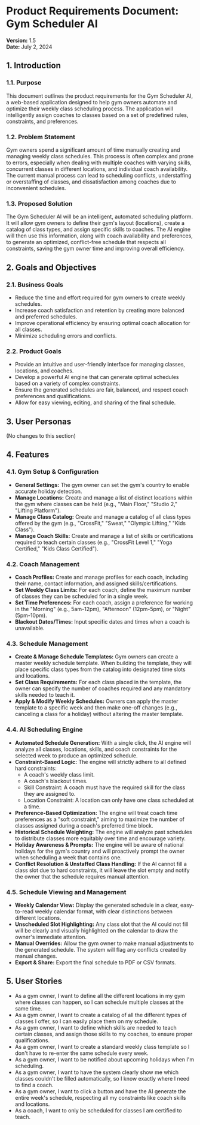 # Product Requirements Document: Gym Scheduler AI

**Version:** 1.5  
**Date:** July 2, 2024

## 1. Introduction

### 1.1. Purpose

This document outlines the product requirements for the Gym Scheduler AI, a web-based application designed to help gym owners automate and optimize their weekly class scheduling process. The application will intelligently assign coaches to classes based on a set of predefined rules, constraints, and preferences.

### 1.2. Problem Statement

Gym owners spend a significant amount of time manually creating and managing weekly class schedules. This process is often complex and prone to errors, especially when dealing with multiple coaches with varying skills, concurrent classes in different locations, and individual coach availability. The current manual process can lead to scheduling conflicts, understaffing or overstaffing of classes, and dissatisfaction among coaches due to inconvenient schedules.

### 1.3. Proposed Solution

The Gym Scheduler AI will be an intelligent, automated scheduling platform. It will allow gym owners to define their gym's layout (locations), create a catalog of class types, and assign specific skills to coaches. The AI engine will then use this information, along with coach availability and preferences, to generate an optimized, conflict-free schedule that respects all constraints, saving the gym owner time and improving overall efficiency.

## 2. Goals and Objectives

### 2.1. Business Goals

- Reduce the time and effort required for gym owners to create weekly schedules.
- Increase coach satisfaction and retention by creating more balanced and preferred schedules.
- Improve operational efficiency by ensuring optimal coach allocation for all classes.
- Minimize scheduling errors and conflicts.

### 2.2. Product Goals

- Provide an intuitive and user-friendly interface for managing classes, locations, and coaches.
- Develop a powerful AI engine that can generate optimal schedules based on a variety of complex constraints.
- Ensure the generated schedules are fair, balanced, and respect coach preferences and qualifications.
- Allow for easy viewing, editing, and sharing of the final schedule.

## 3. User Personas

(No changes to this section)

## 4. Features

### 4.1. Gym Setup & Configuration

- **General Settings:** The gym owner can set the gym's country to enable accurate holiday detection.
- **Manage Locations:** Create and manage a list of distinct locations within the gym where classes can be held (e.g., "Main Floor," "Studio 2," "Lifting Platform").
- **Manage Class Catalog:** Create and manage a catalog of all class types offered by the gym (e.g., "CrossFit," "Sweat," "Olympic Lifting," "Kids Class").
- **Manage Coach Skills:** Create and manage a list of skills or certifications required to teach certain classes (e.g., "CrossFit Level 1," "Yoga Certified," "Kids Class Certified").

### 4.2. Coach Management

- **Coach Profiles:** Create and manage profiles for each coach, including their name, contact information, and assigned skills/certifications.
- **Set Weekly Class Limits:** For each coach, define the maximum number of classes they can be scheduled for in a single week.
- **Set Time Preferences:** For each coach, assign a preference for working in the "Morning" (e.g., 5am-12pm), "Afternoon" (12pm-5pm), or "Night" (5pm-10pm).
- **Blackout Dates/Times:** Input specific dates and times when a coach is unavailable.

### 4.3. Schedule Management

- **Create & Manage Schedule Templates:** Gym owners can create a master weekly schedule template. When building the template, they will place specific class types from the catalog into designated time slots and locations.
- **Set Class Requirements:** For each class placed in the template, the owner can specify the number of coaches required and any mandatory skills needed to teach it.
- **Apply & Modify Weekly Schedules:** Owners can apply the master template to a specific week and then make one-off changes (e.g., canceling a class for a holiday) without altering the master template.

### 4.4. AI Scheduling Engine

- **Automated Schedule Generation:** With a single click, the AI engine will analyze all classes, locations, skills, and coach constraints for the selected week to produce an optimized schedule.
- **Constraint-Based Logic:** The engine will strictly adhere to all defined hard constraints:
  - A coach's weekly class limit.
  - A coach's blackout times.
  - Skill Constraint: A coach must have the required skill for the class they are assigned to.
  - Location Constraint: A location can only have one class scheduled at a time.
- **Preference-Based Optimization:** The engine will treat coach time preferences as a "soft constraint," aiming to maximize the number of classes assigned during a coach's preferred time block.
- **Historical Schedule Weighting:** The engine will analyze past schedules to distribute classes more equitably over time and encourage variety.
- **Holiday Awareness & Prompts:** The engine will be aware of national holidays for the gym's country and will proactively prompt the owner when scheduling a week that contains one.
- **Conflict Resolution & Unstaffed Class Handling:** If the AI cannot fill a class slot due to hard constraints, it will leave the slot empty and notify the owner that the schedule requires manual attention.

### 4.5. Schedule Viewing and Management

- **Weekly Calendar View:** Display the generated schedule in a clear, easy-to-read weekly calendar format, with clear distinctions between different locations.
- **Unscheduled Slot Highlighting:** Any class slot that the AI could not fill will be clearly and visually highlighted on the calendar to draw the owner's immediate attention.
- **Manual Overrides:** Allow the gym owner to make manual adjustments to the generated schedule. The system will flag any conflicts created by manual changes.
- **Export & Share:** Export the final schedule to PDF or CSV formats.

## 5. User Stories

- As a gym owner, I want to define all the different locations in my gym where classes can happen, so I can schedule multiple classes at the same time.
- As a gym owner, I want to create a catalog of all the different types of classes I offer, so I can easily place them on my schedule.
- As a gym owner, I want to define which skills are needed to teach certain classes, and assign those skills to my coaches, to ensure proper qualifications.
- As a gym owner, I want to create a standard weekly class template so I don't have to re-enter the same schedule every week.
- As a gym owner, I want to be notified about upcoming holidays when I'm scheduling.
- As a gym owner, I want to have the system clearly show me which classes couldn't be filled automatically, so I know exactly where I need to find a coach.
- As a gym owner, I want to click a button and have the AI generate the entire week's schedule, respecting all my constraints like coach skills and locations.
- As a coach, I want to only be scheduled for classes I am certified to teach.

